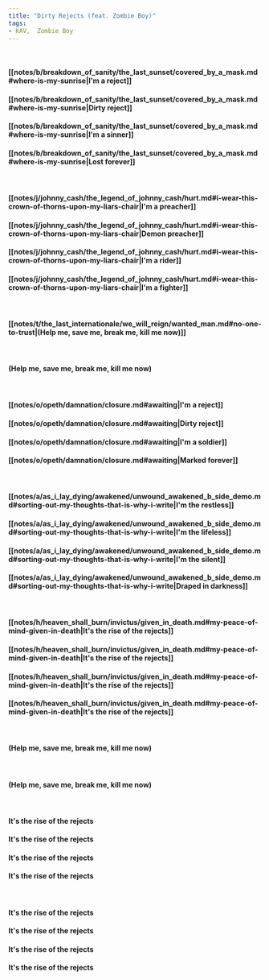 ```yaml
---
title: "Dirty Rejects (feat. Zombie Boy)"
tags:
- KAV,  Zombie Boy
---
```

&nbsp;
#### [[notes/b/breakdown_of_sanity/the_last_sunset/covered_by_a_mask.md#where-is-my-sunrise|I'm a reject]]
#### [[notes/b/breakdown_of_sanity/the_last_sunset/covered_by_a_mask.md#where-is-my-sunrise|Dirty reject]]
#### [[notes/b/breakdown_of_sanity/the_last_sunset/covered_by_a_mask.md#where-is-my-sunrise|I'm a sinner]]
#### [[notes/b/breakdown_of_sanity/the_last_sunset/covered_by_a_mask.md#where-is-my-sunrise|Lost forever]]
&nbsp;
#### [[notes/j/johnny_cash/the_legend_of_johnny_cash/hurt.md#i-wear-this-crown-of-thorns-upon-my-liars-chair|I'm a preacher]]
#### [[notes/j/johnny_cash/the_legend_of_johnny_cash/hurt.md#i-wear-this-crown-of-thorns-upon-my-liars-chair|Demon preacher]]
#### [[notes/j/johnny_cash/the_legend_of_johnny_cash/hurt.md#i-wear-this-crown-of-thorns-upon-my-liars-chair|I'm a rider]]
#### [[notes/j/johnny_cash/the_legend_of_johnny_cash/hurt.md#i-wear-this-crown-of-thorns-upon-my-liars-chair|I'm a fighter]]
&nbsp;
#### [[notes/t/the_last_internationale/we_will_reign/wanted_man.md#no-one-to-trust|(Help me, save me, break me, kill me now)]]
&nbsp;
#### (Help me, save me, break me, kill me now)
&nbsp;
#### [[notes/o/opeth/damnation/closure.md#awaiting|I'm a reject]]
#### [[notes/o/opeth/damnation/closure.md#awaiting|Dirty reject]]
#### [[notes/o/opeth/damnation/closure.md#awaiting|I'm a soldier]]
#### [[notes/o/opeth/damnation/closure.md#awaiting|Marked forever]]
&nbsp;
#### [[notes/a/as_i_lay_dying/awakened/unwound_awakened_b_side_demo.md#sorting-out-my-thoughts-that-is-why-i-write|I'm the restless]]
#### [[notes/a/as_i_lay_dying/awakened/unwound_awakened_b_side_demo.md#sorting-out-my-thoughts-that-is-why-i-write|I'm the lifeless]]
#### [[notes/a/as_i_lay_dying/awakened/unwound_awakened_b_side_demo.md#sorting-out-my-thoughts-that-is-why-i-write|I'm the silent]]
#### [[notes/a/as_i_lay_dying/awakened/unwound_awakened_b_side_demo.md#sorting-out-my-thoughts-that-is-why-i-write|Draped in darkness]]
&nbsp;
#### [[notes/h/heaven_shall_burn/invictus/given_in_death.md#my-peace-of-mind-given-in-death|It's the rise of the rejects]]
#### [[notes/h/heaven_shall_burn/invictus/given_in_death.md#my-peace-of-mind-given-in-death|It's the rise of the rejects]]
#### [[notes/h/heaven_shall_burn/invictus/given_in_death.md#my-peace-of-mind-given-in-death|It's the rise of the rejects]]
#### [[notes/h/heaven_shall_burn/invictus/given_in_death.md#my-peace-of-mind-given-in-death|It's the rise of the rejects]]
&nbsp;
#### (Help me, save me, break me, kill me now)
&nbsp;
#### (Help me, save me, break me, kill me now)
&nbsp;
#### It's the rise of the rejects
#### It's the rise of the rejects
#### It's the rise of the rejects
#### It's the rise of the rejects
&nbsp;
#### It's the rise of the rejects
#### It's the rise of the rejects
#### It's the rise of the rejects
#### It's the rise of the rejects

